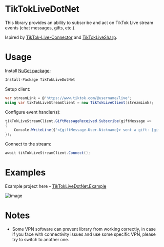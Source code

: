 # TikTokLiveDotNet
This library provides an ability to subscribe and act on TikTok Live stream events (chat messages, gifts, etc.).

Ispired by [TikTok-Live-Connector](https://github.com/zerodytrash/TikTok-Live-Connector) and [TikTokLiveSharp](https://github.com/sebheron/TikTokLiveSharp).

# Usage
Install [NuGet package](https://www.nuget.org/packages/TikTokLiveDotNet/):
```c#
Install-Package TikTokLiveDotNet
```

Setup client:
```c#
var streamLink = @"https://www.tiktok.com/@username/live";
using var tikTokLiveStreamClient = new TikTokLiveClient(streamLink);
```

Configure event handler(s):
```c#
tikTokLiveStreamClient.GiftMessageReceived.Subscribe(giftMessage =>
{
    Console.WriteLine($"<{giftMessage.User.Nickname}> sent a gift: {giftMessage.repeatCount}x {giftMessage.giftDetails.giftName}");
});
```

Connect to the stream:
```c#
await tikTokLiveStreamClient.Connect();
```

# Examples
Example project here - [TikTokLiveDotNet.Example](https://github.com/uaspro/TikTokLiveDotNet/tree/main/TikTokLiveDotNet.Example)

![image](https://user-images.githubusercontent.com/1931585/213922229-e8fd6638-1843-4e9c-bea7-43bd349c1c23.png)

# Notes
- Some VPN software can prevent library from working correctly, in case if you face with connectivity issues and use some specific VPN, please try to switch to another one.
